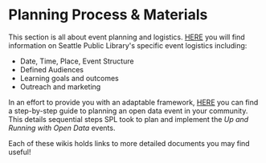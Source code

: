 # Planning Process & Materials
This section is all about event planning and logistics. [HERE](https://github.com/OpenDataLiteracy/SPL_Open_Data_Workshop/wiki/Up-&-Running-with-Open-Data:-SPL's-Event-Planning) you will find information on Seattle Public Library's specific event logistics including:
* Date, Time, Place, Event Structure
* Defined Audiences
* Learning goals and outcomes
* Outreach and marketing

In an effort to provide you with an adaptable framework, [HERE](https://github.com/OpenDataLiteracy/SPL_Open_Data_Workshop/wiki/Start-Here_Open-Data-Event-Planning) you can find a step-by-step guide to planning an open data event in your community. This details sequential steps SPL took to plan and implement the _Up and Running with Open Data_ events.  

Each of these wikis holds links to more detailed documents you may find useful!
